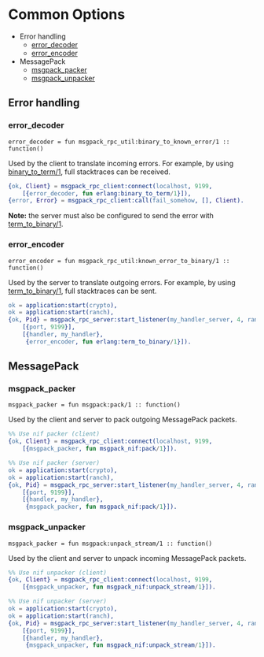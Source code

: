 Common Options
==============
* Error handling
    - [error_decoder](#error_decoder)
    - [error_encoder](#error_encoder)
* MessagePack
    - [msgpack_packer](#msgpack_packer)
    - [msgpack_unpacker](#msgpack_unpacker)

Error handling
--------------

### error_decoder

`error_decoder = fun msgpack_rpc_util:binary_to_known_error/1 :: function()`

Used by the client to translate incoming errors.
For example, by using [binary_to_term/1](http://www.erlang.org/doc/man/erlang.html#binary_to_term-1), full stacktraces can be received.

```erlang
{ok, Client} = msgpack_rpc_client:connect(localhost, 9199,
    [{error_decoder, fun erlang:binary_to_term/1}]),
{error, Error} = msgpack_rpc_client:call(fail_somehow, [], Client).
```

**Note:** the server must also be configured to send the error with [term_to_binary/1](http://www.erlang.org/doc/man/erlang.html#term_to_binary-1).

### error_encoder

`error_encoder = fun msgpack_rpc_util:known_error_to_binary/1 :: function()`

Used by the server to translate outgoing errors.
For example, by using [term_to_binary/1](http://www.erlang.org/doc/man/erlang.html#term_to_binary-1), full stacktraces can be sent.

```erlang
ok = application:start(crypto),
ok = application:start(ranch),
{ok, Pid} = msgpack_rpc_server:start_listener(my_handler_server, 4, ranch_tcp,
    [{port, 9199}],
    [{handler, my_handler},
     {error_encoder, fun erlang:term_to_binary/1}]).
```

MessagePack
-----------

### msgpack_packer

`msgpack_packer = fun msgpack:pack/1 :: function()`

Used by the client and server to pack outgoing MessagePack packets.

```erlang
%% Use nif packer (client)
{ok, Client} = msgpack_rpc_client:connect(localhost, 9199,
    [{msgpack_packer, fun msgpack_nif:pack/1}]).

%% Use nif packer (server)
ok = application:start(crypto),
ok = application:start(ranch),
{ok, Pid} = msgpack_rpc_server:start_listener(my_handler_server, 4, ranch_tcp,
    [{port, 9199}],
    [{handler, my_handler},
     {msgpack_packer, fun msgpack_nif:pack/1}]).
```

### msgpack_unpacker

`msgpack_packer = fun msgpack:unpack_stream/1 :: function()`

Used by the client and server to unpack incoming MessagePack packets.

```erlang
%% Use nif unpacker (client)
{ok, Client} = msgpack_rpc_client:connect(localhost, 9199,
    [{msgpack_unpacker, fun msgpack_nif:unpack_stream/1}]).

%% Use nif unpacker (server)
ok = application:start(crypto),
ok = application:start(ranch),
{ok, Pid} = msgpack_rpc_server:start_listener(my_handler_server, 4, ranch_tcp,
    [{port, 9199}],
    [{handler, my_handler},
     {msgpack_unpacker, fun msgpack_nif:unpack_stream/1}]).
```
